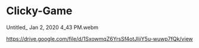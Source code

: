 # Clicky-Game
Untitled_ Jan 2, 2020 4_43 PM.webm


https://drive.google.com/file/d/1SxowmqZ6YrsSf4otJIjiY5u-wuwp7fQk/view
